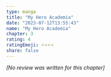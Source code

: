 ```yaml
---
type: manga
title: "My Hero Academia"
date: "2023-07-12T13:55:43"
name: "My Hero Academia"
chapter: 3
rating: 4
ratingEmoji: ⭐️⭐️⭐️⭐️
share: false
---
```


*[No review was written for this chapter]*
